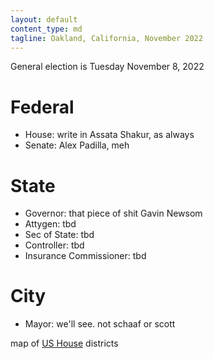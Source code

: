 ```yaml
---
layout: default
content_type: md
tagline: Oakland, California, November 2022
---
```


General election is Tuesday November 8, 2022

# Federal
* House: write in Assata Shakur, as always
* Senate: Alex Padilla, meh

# State
* Governor: that piece of shit Gavin Newsom
* Attygen: tbd
* Sec of State: tbd
* Controller: tbd
* Insurance Commissioner: tbd

# City
* Mayor: we'll see. not schaaf or scott

map of [US House](https://en.wikipedia.org/wiki/List_of_United_States_congressional_districts) districts
